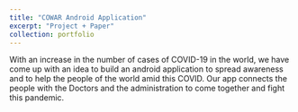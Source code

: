 ```yaml
---
title: "COWAR Android Application"
excerpt: "Project + Paper"
collection: portfolio
---
```

With an increase in the number of cases of COVID-19 in the world, we have come up with an idea to build an android application to spread awareness and to help the people of the world amid this COVID.
Our app connects the people with the Doctors and the administration to come together and fight this pandemic.
